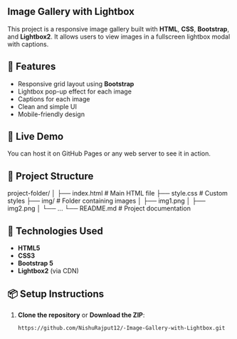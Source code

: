 ## Image Gallery with Lightbox

This project is a responsive image gallery built with **HTML**, **CSS**, **Bootstrap**, and **Lightbox2**. It allows users to view images in a fullscreen lightbox modal with captions.

## 📸 Features

- Responsive grid layout using **Bootstrap**
- Lightbox pop-up effect for each image
- Captions for each image
- Clean and simple UI
- Mobile-friendly design

## 🚀 Live Demo

You can host it on GitHub Pages or any web server to see it in action.

## 📁 Project Structure

project-folder/
│
├── index.html # Main HTML file
├── style.css # Custom styles
├── img/ # Folder containing images
│ ├── img1.png
│ ├── img2.png
│ └── ...
└── README.md # Project documentation


## 🔧 Technologies Used

- **HTML5**
- **CSS3**
- **Bootstrap 5**
- **Lightbox2** (via CDN)

## 📦 Setup Instructions

1. **Clone the repository** or **Download the ZIP**:
   ```bash
   https://github.com/NishuRajput12/-Image-Gallery-with-Lightbox.git
